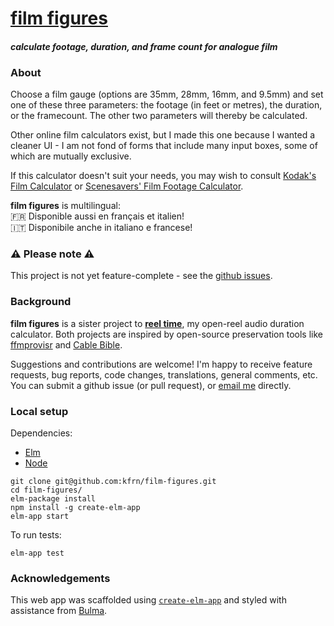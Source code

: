 # [film figures](https://kfrn.github.io/film-figures/)

#### _calculate footage, duration, and frame count for analogue film_

### About

Choose a film gauge (options are 35mm, 28mm, 16mm, and 9.5mm) and set one of these three parameters: the footage (in feet or metres), the duration, or the framecount. The other two parameters will thereby be calculated.

Other online film calculators exist, but I made this one because I wanted a cleaner UI - I am not fond of forms that include many input boxes, some of which are mutually exclusive.

If this calculator doesn't suit your needs, you may wish to consult [Kodak's Film Calculator](https://www.kodak.com/gb/en/motion/tools/film_calculator/default.htm) or [Scenesavers' Film Footage Calculator](http://www.scenesavers.com/content/show/film-footage-calculator).

**film figures** is multilingual:  
🇫🇷 Disponible aussi en français et italien!  
🇮🇹 Disponibile anche in italiano e francese!

### ⚠️ Please note ⚠️

This project is not yet feature-complete - see the [github issues](https://github.com/kfrn/film-figures/issues).

### Background

**film figures** is a sister project to [**reel time**](https://kfrn.github.io/reel-time), my open-reel audio duration calculator. Both projects are inspired by open-source preservation tools like [ffmprovisr](https://amiaopensource.github.io/ffmprovisr/) and [Cable Bible](https://amiaopensource.github.io/cable-bible/).

Suggestions and contributions are welcome! I'm happy to receive feature requests, bug reports, code changes, translations, general comments, etc. You can submit a github issue (or pull request), or [email me](mailto:kfnagels@gmail.com) directly.

### Local setup

Dependencies:
* [Elm](https://guide.elm-lang.org/install.html)
* [Node](https://nodejs.org/en/download/)

```
git clone git@github.com:kfrn/film-figures.git
cd film-figures/
elm-package install
npm install -g create-elm-app
elm-app start
```

To run tests:
```
elm-app test
```

<!-- To deploy to github pages:
```
elm-app build
gh-pages -d build
``` -->

### Acknowledgements

This web app was scaffolded using [`create-elm-app`](https://www.npmjs.com/package/create-elm-app) and styled with assistance from [Bulma](https://bulma.io/).
